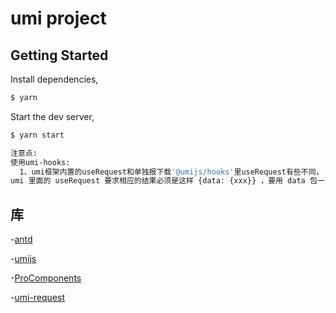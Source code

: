 # umi project

## Getting Started

Install dependencies,

```bash
$ yarn
```

Start the dev server,

```bash
$ yarn start
```


```bash
注意点: 
使用umi-hooks:
  1、umi框架内置的useRequest和单独报下载'@umijs/hooks'里useRequest有些不同，
umi 里面的 useRequest 要求相应的结果必须是这样 {data: {xxx}} ，要用 data 包一下
```

## 库

-[antd](https://ant-design.gitee.io/components/overview-cn/)

-[umijs](https://umijs.org/zh-CN)

-[ProComponents](https://procomponents.ant.design/docs/)

-[umi-request](https://github.com/umijs/umi-request/blob/master/README_zh-CN.md)
